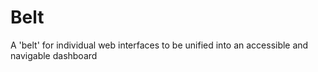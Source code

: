 # Belt

A 'belt' for individual web interfaces to be unified into an accessible and navigable dashboard
